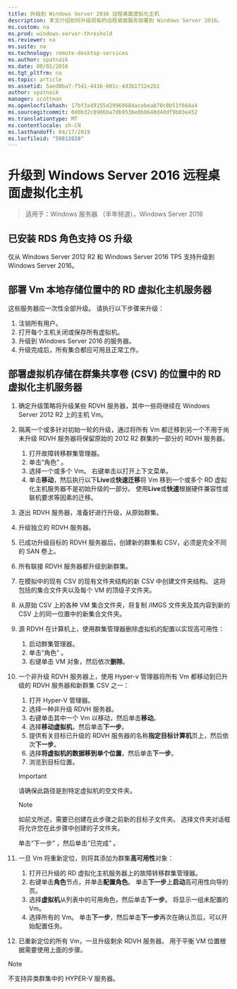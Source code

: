 ```yaml
---
title: 升级到 Windows Server 2016 远程桌面虚拟化主机
description: 本文介绍如何升级现有的远程桌面服务部署到 Windows Server 2016。
ms.custom: na
ms.prod: windows-server-threshold
ms.reviewer: na
ms.suite: na
ms.technology: remote-desktop-services
ms.author: spatnaik
ms.date: 08/01/2016
ms.tgt_pltfrm: na
ms.topic: article
ms.assetid: 5aed8ba7-f541-4416-b01c-4d3b1712e2b1
author: spatnaik
manager: scottman
ms.openlocfilehash: 17bf3a49155d29960684acebea870c0b51f664a4
ms.sourcegitcommit: 0d0b32c8986ba7db9536e0b8648d4ddf9b03e452
ms.translationtype: MT
ms.contentlocale: zh-CN
ms.lasthandoff: 04/17/2019
ms.locfileid: "59812028"
---
```

# <a name="upgrading-your-remote-desktop-virtualization-host-to-windows-server-2016"></a>升级到 Windows Server 2016 远程桌面虚拟化主机

>适用于：Windows 服务器 （半年频道），Windows Server 2016

## <a name="supported-os-upgrades-with-rds-role-installed"></a>已安装 RDS 角色支持 OS 升级
仅从 Windows Server 2012 R2 和 Windows Server 2016 TP5 支持升级到 Windows Server 2016。

## <a name="rd-virtualization-host-servers-in-the-deployment-where-vms-are-stored-locally"></a>部署 Vm 本地存储位置中的 RD 虚拟化主机服务器
这些服务器应一次性全部升级。 请执行以下步骤来升级：

1. 注销所有用户。
1. 打开每个主机关闭或保存所有虚拟机。 
1. 升级到 Windows Server 2016 的服务器。 
1. 升级完成后，所有集合都应可用且正常工作。      

## <a name="rd-virtualization-host-servers-in-the-deployment-where-vms-are-stored-in-cluster-shared-volumes-csv"></a>部署虚拟机存储在群集共享卷 (CSV) 的位置中的 RD 虚拟化主机服务器 

1. 确定升级策略将升级某些 RDVH 服务器，其中一些将继续在 Windows Server 2012 R2 上的主机 Vm。  
1. 隔离一个或多针对初始一轮的升级，通过将所有 Vm 都迁移到另一个不用于尚未升级 RDVH 服务器将保留原始的 2012 R2 群集的一部分的 RDVH 服务器。
    1. 打开故障转移群集管理器。 
    1. 单击“角色” 。 
    1. 选择一个或多个 Vm。 右键单击以打开上下文菜单。 
    1. 单击**移动**，然后执行以下**Live**或**快速迁移**将 Vm 移到一个或多个 RD 虚拟化主机服务器不是初始升级的一部分。 使用**Live**或**快速**根据硬件兼容性或联机要求等因素的迁移。 
1. 逐出 RDVH 服务器，准备好进行升级，从原始群集。 
1. 升级独立的 RDVH 服务器。 
1. 已成功升级目标的 RDVH 服务器后，创建新的群集和 CSV，必须是完全不同的 SAN 卷上。
1. 所有联接 RDVH 服务器都升级到新群集。 
1. 在模拟中的现有 CSV 的现有文件夹结构的新 CSV 中创建文件夹结构。 这将包括的集合文件夹以及每个 VM 的顶级子文件夹。 
1. 从原始 CSV 上的各种 VM 集合文件夹，将复制 /IMGS 文件夹及其内容到新的 CSV 上的同一位置中的新集合文件夹。 
1. 源 RDVH 在计算机上，使用群集管理器删除虚拟机的配置以实现高可用性：
    1. 启动群集管理器。 
    1. 单击“角色” 。 
    1. 右键单击 VM 对象，然后依次**删除**。 
1. 一个非升级 RDVH 服务器上，使用 Hyper-v 管理器将所有 Vm 都移动到已升级的 RDVH 服务器和新群集 CSV 之一：
    1. 打开 Hyper-V 管理器。 
    1. 选择一种非升级 RDVH 服务器。 
    1. 右键单击其中一个 Vm 以移动，然后单击**移动**。 
    1. 选择**移动虚拟机**，然后单击**下一步**。 
    1. 提供有关目标已升级的 RDVH 服务器的名称**指定目标计算机**页上，然后依次**下一步**。 
    1. 选择**将虚拟机的数据移到单个位置**，然后单击**下一步**。 
    1. 浏览到目标位置。 
    > [!IMPORTANT]
    > 请确保此路径是到特定虚拟机的空文件夹。 

    > [!NOTE]
    > 如前文所述，需要已创建在此步骤之前新的目标子文件夹。 选择文件夹对话框将允许您在此步骤中创建的子文件夹。 
    
    单击“下一步” ，然后单击“已完成” 。 
1. 一旦 Vm 将重新定位，则将其添加为群集**高可用性**对象：
    1. 打开已升级的 RD 虚拟化主机服务器上的故障转移群集管理器。 
    1. 右键单击**角色**节点，并单击**配置角色**。 单击**下一步**上**启动**高可用性向导的页。 
    1. 选择**虚拟机**从列表中的可用角色，然后单击**下一步**。 将显示一组未配置的 Vm。 
    1. 选择所有的 Vm。 单击**下一步**，然后单击**下一步**再次在确认页后，可以开始配置任务。  
1. 已重新定位的所有 Vm，一旦升级剩余 RDVH 服务器。 用于平衡 VM 位置根据需要使用上面的步骤。

> [!NOTE]  
> 不支持异类群集中的 HYPER-V 服务器。 
